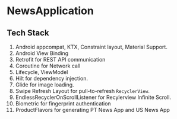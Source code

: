 # NewsApplication
## Tech Stack
1. Android appcompat, KTX, Constraint layout, Material Support.
2. Android View Binding
3. Retrofit for REST API communication 
4. Coroutine for Network call
5. Lifecycle, ViewModel
6. Hilt for dependency injection.
7. Glide for image loading.
8. Swipe Refresh Layout for pull-to-refresh `RecyclerView`.
9. EndlessRecyclerOnScrollListener for Recylerview Infinite Scroll.
10. Biometric for fingerprint authentication
11. ProductFlavors for generating PT News App and US News App
